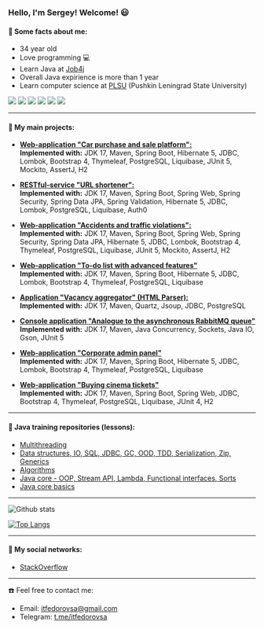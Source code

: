 ### Hello, I'm Sergey! Welcome! :smiley:

#### :memo: Some facts about me:  
- 34 year old
- Love programming :computer:  
- Learn Java at [Job4j](https://job4j.ru/)
- Overall Java expirience is more than 1 year  
- Learn computer science at [PLSU](https://lengu.ru/inen/about-university/brief-description-of-the-university) (Pushkin Leningrad State University)  


![](https://img.shields.io/badge/Java-%3E%3D11-lightgrey) ![](https://img.shields.io/badge/Spring-%3E%3D5-lightgrey) ![](https://img.shields.io/badge/Hibernate-%3E%3D5-lightgrey) 
![](https://img.shields.io/badge/PostgreSQL-%3E%3D11-lightgrey) ![](https://img.shields.io/badge/Maven-3-lightgrey) ![](https://img.shields.io/badge/JUnit-5-lightgrey) 

***

#### :memo: My main projects:   
- [**Web-application "Car purchase and sale platform":**](https://github.com/itfedorovsa/job4j_cars)  
**Implemented with:** JDK 17, Maven, Spring Boot, Hibernate 5, JDBC, Lombok, Bootstrap 4, Thymeleaf, PostgreSQL, Liquibase, JUnit 5, Mockito, AssertJ, H2

- [**RESTful-service "URL shortener":**](https://github.com/itfedorovsa/job4j_url_shortcut)  
**Implemented with:** JDK 17, Maven, Spring Boot, Spring Web, Spring Security, Spring Data JPA, Spring Validation, Hibernate 5, JDBC, Lombok, PostgreSQL, Liquibase, Auth0

- [**Web-application "Accidents and traffic violations":**](https://github.com/itfedorovsa/job4j_accidents)  
**Implemented with:** JDK 17, Maven, Spring Boot, Spring Web, Spring Security, Spring Data JPA, Hibernate 5, JDBC, Lombok, Bootstrap 4, Thymeleaf, PostgreSQL, Liquibase, JUnit 5, Mockito, AssertJ, H2

- [**Web-application "To-do list with advanced features"**](https://github.com/itfedorovsa/job4j_todo)  
**Implemented with:** JDK 17, Maven, Spring Boot, Hibernate 5, JDBC, Lombok, Bootstrap 4, Thymeleaf, PostgreSQL, Liquibase

- [**Application "Vacancy aggregator" (HTML Parser):**](https://github.com/itfedorovsa/job4j_grabber)  
**Implemented with:** JDK 17, Maven, Quartz, Jsoup, JDBC, PostgreSQL

- [**Console application "Analogue to the asynchronous RabbitMQ queue"**](https://github.com/itfedorovsa/job4j_pooh)  
**Implemented with:** JDK 17, Maven, Java Concurrency, Sockets, Java IO, Gson, JUnit 5

- [**Web-application "Corporate admin panel"**](https://github.com/itfedorovsa/admin_authorization)  
**Implemented with:** JDK 17, Maven, Spring Boot, Hibernate 5, JDBC, Lombok, Bootstrap 4, Thymeleaf, PostgreSQL, Liquibase

- [**Web-application "Buying cinema tickets"**](https://github.com/itfedorovsa/job4j_cinema)  
**Implemented with:** JDK 17, Maven, Spring Boot, Spring Web, JDBC, Bootstrap 4, Thymeleaf, PostgreSQL, Liquibase, JUnit 4, H2  

***

#### :memo: Java training repositories (lessons):

- [Multithreading](https://github.com/itfedorovsa/job4j_threads)  
- [Data structures, IO, SQL, JDBC, GC, OOD, TDD, Serialization, Zip, Generics](https://github.com/itfedorovsa/job4j_design)
- [Algorithms](https://github.com/itfedorovsa/algorithms)
- [Java core - OOP, Stream API, Lambda, Functional interfaces, Sorts](https://github.com/itfedorovsa/job4j_tracker)
- [Java core basics](https://github.com/itfedorovsa/job4j_elementary)

***

![Github stats](https://github-readme-stats.vercel.app/api?username=itfedorovsa&hide=stars,prs,issues,contribs)

[![Top Langs](https://github-readme-stats.vercel.app/api/top-langs/?username=itfedorovsa&layout=compact)](https://github.com/ShamRail/github-readme-stats)

***

#### :memo: My social networks:
- [StackOverflow](https://stackoverflow.com/users/19207621/itfedorovsa)

***

:telephone: Feel free to contact me:
- Email: itfedorovsa@gmail.com
- Telegram: [t.me/itfedorovsa](t.me/itfedorovsa)

